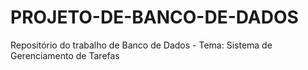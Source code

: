 # PROJETO-DE-BANCO-DE-DADOS
Repositório do trabalho de Banco de Dados - Tema: Sistema de Gerenciamento de Tarefas
